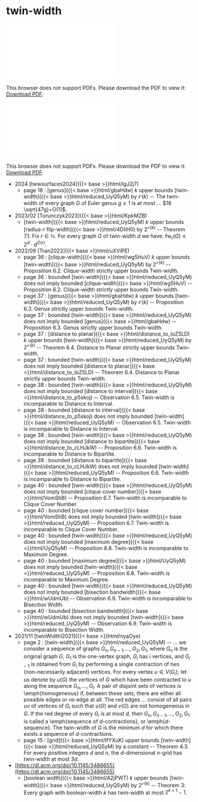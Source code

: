# twin-width




<object data="../local_reduced_UyQ5yM.pdf" type="application/pdf" width="100%" height="480px"><embed src="../local_reduced_UyQ5yM.pdf"><p>This browser does not support PDFs. Please download the PDF to view it: <a href="../local_reduced_UyQ5yM.pdf">Download PDF</a>.</p></embed></object>


<object data="../inclusions_reduced_UyQ5yM.pdf" type="application/pdf" width="100%" height="480px"><embed src="../inclusions_reduced_UyQ5yM.pdf"><p>This browser does not support PDFs. Please download the PDF to view it: <a href="../inclusions_reduced_UyQ5yM.pdf">Download PDF</a>.</p></embed></object>

* 2024 [twwsurfaces2024]({{< base >}}html/lgJ2j7)
    * page 18 : [genus]({{< base >}}html/gbaHdw) $k$ upper bounds [twin-width]({{< base >}}html/reduced_UyQ5yM) by $\mathcal O(k)$ -- The twin-width of every graph $G$ of Euler genus $g \ge 1$ is at most ... $18 \sqrt{47g}+O(1)$.
* 2023/02 [Torunczyk2023]({{< base >}}html/KpkMZB)
    * [twin-width]({{< base >}}html/reduced_UyQ5yM) $k$ upper bounds [radius-r flip-width]({{< base >}}html/4DIiH0) by $2^{\mathcal O(k)}$ -- Theorem 7.1. Fix $r \in \mathbb N$. For every graph $G$ of twin-width $d$ we have: $\mathrm{fw}_r(G) \le 2^d \cdot d^{O(r)}$.
* 2022/09 [Tran2022]({{< base >}}html/uXViPE)
    * page 36 : [clique-width]({{< base >}}html/wg5HuV) $k$ upper bounds [twin-width]({{< base >}}html/reduced_UyQ5yM) by $2^{\mathcal O(k)}$ -- Proposition 6.2. Clique-width strictly upper bounds Twin-width.
    * page 36 : bounded [twin-width]({{< base >}}html/reduced_UyQ5yM) does not imply bounded [clique-width]({{< base >}}html/wg5HuV) -- Proposition 6.2. Clique-width strictly upper bounds Twin-width.
    * page 37 : [genus]({{< base >}}html/gbaHdw) $k$ upper bounds [twin-width]({{< base >}}html/reduced_UyQ5yM) by $\mathcal O(k)$ -- Proposition 6.3. Genus strictly upper bounds Twin-width.
    * page 37 : bounded [twin-width]({{< base >}}html/reduced_UyQ5yM) does not imply bounded [genus]({{< base >}}html/gbaHdw) -- Proposition 6.3. Genus strictly upper bounds Twin-width.
    * page 37 : [distance to planar]({{< base >}}html/distance_to_loZ5LD) $k$ upper bounds [twin-width]({{< base >}}html/reduced_UyQ5yM) by $2^{\mathcal O(k)}$ -- Theorem 6.4. Distance to Planar strictly upper bounds Twin-width.
    * page 37 : bounded [twin-width]({{< base >}}html/reduced_UyQ5yM) does not imply bounded [distance to planar]({{< base >}}html/distance_to_loZ5LD) -- Theorem 6.4. Distance to Planar strictly upper bounds Twin-width.
    * page 38 : bounded [twin-width]({{< base >}}html/reduced_UyQ5yM) does not imply bounded [distance to interval]({{< base >}}html/distance_to_p5skoj) -- Observation 6.5. Twin-width is incomparable to Distance to Interval.
    * page 38 : bounded [distance to interval]({{< base >}}html/distance_to_p5skoj) does not imply bounded [twin-width]({{< base >}}html/reduced_UyQ5yM) -- Observation 6.5. Twin-width is incomparable to Distance to Interval.
    * page 38 : bounded [twin-width]({{< base >}}html/reduced_UyQ5yM) does not imply bounded [distance to bipartite]({{< base >}}html/distance_to_cLHJkW) -- Proposition 6.6. Twin-width is incomparable to Distance to Bipartite.
    * page 38 : bounded [distance to bipartite]({{< base >}}html/distance_to_cLHJkW) does not imply bounded [twin-width]({{< base >}}html/reduced_UyQ5yM) -- Proposition 6.6. Twin-width is incomparable to Distance to Bipartite.
    * page 40 : bounded [twin-width]({{< base >}}html/reduced_UyQ5yM) does not imply bounded [clique cover number]({{< base >}}html/VomShB) -- Proposition 6.7. Twin-width is incomparable to Clique Cover Number.
    * page 40 : bounded [clique cover number]({{< base >}}html/VomShB) does not imply bounded [twin-width]({{< base >}}html/reduced_UyQ5yM) -- Proposition 6.7. Twin-width is incomparable to Clique Cover Number.
    * page 40 : bounded [twin-width]({{< base >}}html/reduced_UyQ5yM) does not imply bounded [maximum degree]({{< base >}}html/UyQ5yM) -- Proposition 6.8. Twin-width is incomparable to Maximum Degree.
    * page 40 : bounded [maximum degree]({{< base >}}html/UyQ5yM) does not imply bounded [twin-width]({{< base >}}html/reduced_UyQ5yM) -- Proposition 6.8. Twin-width is incomparable to Maximum Degree.
    * page 40 : bounded [twin-width]({{< base >}}html/reduced_UyQ5yM) does not imply bounded [bisection bandwidth]({{< base >}}html/wUdmUb) -- Observation 6.9. Twin-width is incomparable to Bisection Width.
    * page 40 : bounded [bisection bandwidth]({{< base >}}html/wUdmUb) does not imply bounded [twin-width]({{< base >}}html/reduced_UyQ5yM) -- Observation 6.9. Twin-width is incomparable to Bisection Width.
* 2021/11 [twinWidthI2021]({{< base >}}html/nyaOye)
    * page 2 : [twin-width]({{< base >}}html/reduced_UyQ5yM) -- ... we consider a sequence of graphs $G_n,G_{n-1},\dots,G_2,G_1$, where $G_n$ is the original graph $G$, $G_1$ is the one-vertex graph, $G_i$ has $i$ vertices, and $G_{i-1}$ is obtained from $G_i$ by performing a single contraction of two (non-necessarily adjacent) vertices. For every vertex $u \in V(G_i)$, let us denote by $u(G)$ the vertices of $G$ which have been contracted to $u$ along the sequence $G_n,\dots,G_i$. A pair of disjoint sets of vertices is \emph{homogeneous} if, between these sets, there are either all possible edges or no edge at all. The red edges ... consist of all pairs $uv$ of vertices of $G_i$ such that $u(G)$ and $v(G)$ are not homogeneous in $G$. If the red degree of every $G_i$ is at most $d$, then $G_n,G_{n-1},\dots,G_2,G_1$ is called a \emph{sequence of $d$-contractions}, or \emph{$d$-sequence}. The twin-width of $G$ is the minimum $d$ for which there exists a sequence of $d$-contractions.
    * page 15 : [grid]({{< base >}}html/lfYXuK) upper bounds [twin-width]({{< base >}}html/reduced_UyQ5yM) by a constant -- Theorem 4.3. For every positive integers $d$ and $n$, the $d$-dimensional $n$-grid has twin-width at most $3d$.
*  [https://dl.acm.org/doi/10.1145/3486655](https://dl.acm.org/doi/10.1145/3486655)
    * [boolean width]({{< base >}}html/A2jPWT) $k$ upper bounds [twin-width]({{< base >}}html/reduced_UyQ5yM) by $2^{\mathcal O(k)}$ -- Theorem 3: Every graph with boolean-width $k$ has twin-width at most $2^{k+1}-1$.